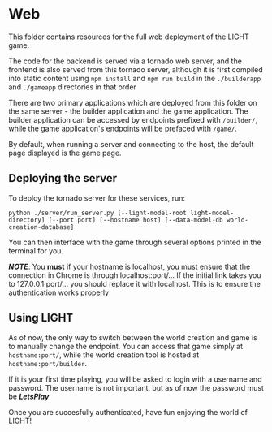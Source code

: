 # Web

This folder contains resources for the full web deployment of the LIGHT game.

The code for the backend is served via a tornado web server, and the frontend is also served from this tornado server, although
it is first compiled into static content using `npm install` and `npm run build` in the `./builderapp` and `./gameapp` directories in that order

There are two primary applications which are deployed from this folder on the same server - the builder application and the
game application.  The builder application can be accessed by endpoints prefixed with `/builder/`, while the game application's
endpoints will be prefaced with `/game/`.  

By default, when running a server and connecting to the host, the default page displayed is the game page.

## Deploying the server

To deploy the tornado server for these services, run:

    python ./server/run_server.py [--light-model-root light-model-directory] [--port port] [--hostname host] [--data-model-db world-creation-database]

You can then interface with the game through several options printed in the terminal for you.

_**NOTE**_: You **must** if your hostname is localhost, you must ensure that the connection in Chrome is through localhost:port/...  If the initial link takes you to 127.0.0.1:port/...
you should replace it with localhost.  This is to ensure the authentication works properly

## Using LIGHT

As of now, the only way to switch between the world creation and game is to manually change the endpoint.  You can access that game simply at `hostname:port/`, while the world creation tool is hosted at `hostname:port/builder`.

If it is your first time playing, you will be asked to login with a username and password.  The username is not important, but as of now the password must be _**LetsPlay**_

Once you are succesfully authenticated, have fun enjoying the world of LIGHT!